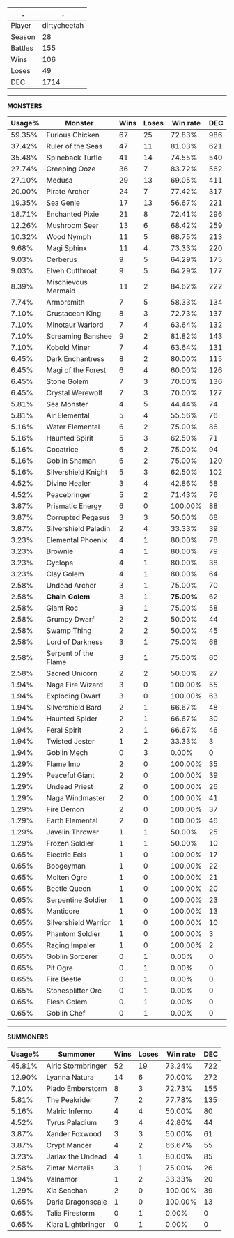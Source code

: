 .|.
|-|-
Player|dirtycheetah
Season|28
Battles|155
Wins|106
Loses|49
DEC|1714

---
**MONSTERS**

Usage%|Monster|Wins|Loses|Win rate|DEC|
-|-|-|-|-|-|
59.35%|Furious Chicken|67|25|72.83%|986|
37.42%|Ruler of the Seas|47|11|81.03%|621|
35.48%|Spineback Turtle|41|14|74.55%|540|
27.74%|Creeping Ooze|36|7|83.72%|562|
27.10%|Medusa|29|13|69.05%|411|
20.00%|Pirate Archer|24|7|77.42%|317|
19.35%|Sea Genie|17|13|56.67%|221|
18.71%|Enchanted Pixie|21|8|72.41%|296|
12.26%|Mushroom Seer|13|6|68.42%|259|
10.32%|Wood Nymph|11|5|68.75%|213|
9.68%|Magi Sphinx|11|4|73.33%|220|
9.03%|Cerberus|9|5|64.29%|175|
9.03%|Elven Cutthroat|9|5|64.29%|177|
8.39%|Mischievous Mermaid|11|2|84.62%|222|
7.74%|Armorsmith|7|5|58.33%|134|
7.10%|Crustacean King|8|3|72.73%|137|
7.10%|Minotaur Warlord|7|4|63.64%|132|
7.10%|Screaming Banshee|9|2|81.82%|143|
7.10%|Kobold Miner|7|4|63.64%|131|
6.45%|Dark Enchantress|8|2|80.00%|115|
6.45%|Magi of the Forest|6|4|60.00%|126|
6.45%|Stone Golem|7|3|70.00%|136|
6.45%|Crystal Werewolf|7|3|70.00%|127|
5.81%|Sea Monster|4|5|44.44%|74|
5.81%|Air Elemental|5|4|55.56%|76|
5.16%|Water Elemental|6|2|75.00%|86|
5.16%|Haunted Spirit|5|3|62.50%|71|
5.16%|Cocatrice|6|2|75.00%|94|
5.16%|Goblin Shaman|6|2|75.00%|120|
5.16%|Silvershield Knight|5|3|62.50%|102|
4.52%|Divine Healer|3|4|42.86%|58|
4.52%|Peacebringer|5|2|71.43%|76|
3.87%|Prismatic Energy|6|0|100.00%|88|
3.87%|Corrupted Pegasus|3|3|50.00%|68|
3.87%|Silvershield Paladin|2|4|33.33%|39|
3.23%|Elemental Phoenix|4|1|80.00%|78|
3.23%|Brownie|4|1|80.00%|79|
3.23%|Cyclops|4|1|80.00%|38|
3.23%|Clay Golem|4|1|80.00%|64|
2.58%|Undead Archer|3|1|75.00%|70|
2.58%|**Chain Golem**|3|1|**75.00%**|62|
2.58%|Giant Roc|3|1|75.00%|58|
2.58%|Grumpy Dwarf|2|2|50.00%|44|
2.58%|Swamp Thing|2|2|50.00%|45|
2.58%|Lord of Darkness|3|1|75.00%|68|
2.58%|Serpent of the Flame|3|1|75.00%|60|
2.58%|Sacred Unicorn|2|2|50.00%|27|
1.94%|Naga Fire Wizard|3|0|100.00%|55|
1.94%|Exploding Dwarf|3|0|100.00%|63|
1.94%|Silvershield Bard|2|1|66.67%|48|
1.94%|Haunted Spider|2|1|66.67%|30|
1.94%|Feral Spirit|2|1|66.67%|46|
1.94%|Twisted Jester|1|2|33.33%|3|
1.94%|Goblin Mech|0|3|0.00%|0|
1.29%|Flame Imp|2|0|100.00%|35|
1.29%|Peaceful Giant|2|0|100.00%|39|
1.29%|Undead Priest|2|0|100.00%|26|
1.29%|Naga Windmaster|2|0|100.00%|41|
1.29%|Fire Demon|2|0|100.00%|37|
1.29%|Earth Elemental|2|0|100.00%|46|
1.29%|Javelin Thrower|1|1|50.00%|25|
1.29%|Frozen Soldier|1|1|50.00%|10|
0.65%|Electric Eels|1|0|100.00%|17|
0.65%|Boogeyman|1|0|100.00%|22|
0.65%|Molten Ogre|1|0|100.00%|21|
0.65%|Beetle Queen|1|0|100.00%|20|
0.65%|Serpentine Soldier|1|0|100.00%|23|
0.65%|Manticore|1|0|100.00%|13|
0.65%|Silvershield Warrior|1|0|100.00%|10|
0.65%|Phantom Soldier|1|0|100.00%|3|
0.65%|Raging Impaler|1|0|100.00%|2|
0.65%|Goblin Sorcerer|0|1|0.00%|0|
0.65%|Pit Ogre|0|1|0.00%|0|
0.65%|Fire Beetle|0|1|0.00%|0|
0.65%|Stonesplitter Orc|0|1|0.00%|0|
0.65%|Flesh Golem|0|1|0.00%|0|
0.65%|Goblin Chef|0|1|0.00%|0|

---
**SUMMONERS**

Usage%|Summoner|Wins|Loses|Win rate|DEC|
-|-|-|-|-|-|
45.81%|Alric Stormbringer|52|19|73.24%|722|
12.90%|Lyanna Natura|14|6|70.00%|272|
7.10%|Plado Emberstorm|8|3|72.73%|155|
5.81%|The Peakrider|7|2|77.78%|135|
5.16%|Malric Inferno|4|4|50.00%|80|
4.52%|Tyrus Paladium|3|4|42.86%|44|
3.87%|Xander Foxwood|3|3|50.00%|61|
3.87%|Crypt Mancer|4|2|66.67%|55|
3.23%|Jarlax the Undead|4|1|80.00%|85|
2.58%|Zintar Mortalis|3|1|75.00%|26|
1.94%|Valnamor|1|2|33.33%|20|
1.29%|Xia Seachan|2|0|100.00%|39|
0.65%|Daria Dragonscale|1|0|100.00%|13|
0.65%|Talia Firestorm|0|1|0.00%|0|
0.65%|Kiara Lightbringer|0|1|0.00%|0|
